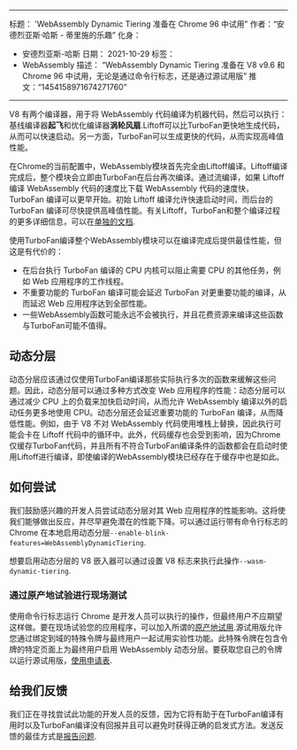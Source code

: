 ***

标题： 'WebAssembly Dynamic Tiering 准备在 Chrome 96 中试用”
作者：“安德烈亚斯·哈斯 - 蒂里施的乐趣”
化身：

*   安德烈亚斯-哈斯
    日期： 2021-10-29
    标签：
*   WebAssembly
    描述： “WebAssembly Dynamic Tiering 准备在 V8 v9.6 和 Chrome 96 中试用，无论是通过命令行标志，还是通过源试用版”
    推文：“1454158971674271760”

***

V8 有两个编译器，用于将 WebAssembly 代码编译为机器代码，然后可以执行：基线编译器**起飞**和优化编译器**涡轮风扇**.Liftoff可以比TurboFan更快地生成代码，从而可以快速启动。另一方面，TurboFan可以生成更快的代码，从而实现高峰值性能。

在Chrome的当前配置中，WebAssembly模块首先完全由Liftoff编译。Liftoff编译完成后，整个模块会立即由TurboFan在后台再次编译。通过流编译，如果 Liftoff 编译 WebAssembly 代码的速度比下载 WebAssembly 代码的速度快，TurboFan 编译可以更早开始。初始 Liftoff 编译允许快速启动时间，而后台的 TurboFan 编译可尽快提供高峰值性能。有关Liftoff，TurboFan和整个编译过程的更多详细信息，可以在[单独的文档](https://v8.dev/docs/wasm-compilation-pipeline).

使用TurboFan编译整个WebAssembly模块可以在编译完成后提供最佳性能，但这是有代价的：

*   在后台执行 TurboFan 编译的 CPU 内核可以阻止需要 CPU 的其他任务，例如 Web 应用程序的工作线程。
*   不重要功能的 TurboFan 编译可能会延迟 TurboFan 对更重要功能的编译，从而延迟 Web 应用程序达到全部性能。
*   一些WebAssembly函数可能永远不会被执行，并且花费资源来编译这些函数与TurboFan可能不值得。

## 动态分层

动态分层应该通过仅使用TurboFan编译那些实际执行多次的函数来缓解这些问题。因此，动态分层可以通过多种方式改变 Web 应用程序的性能：动态分层可以通过减少 CPU 上的负载来加快启动时间，从而允许 WebAssembly 编译以外的启动任务更多地使用 CPU。动态分层还会延迟重要功能的 TurboFan 编译，从而降低性能。例如，由于 V8 不对 WebAssembly 代码使用堆栈上替换，因此执行可能会卡在 Liftoff 代码中的循环中。此外，代码缓存也会受到影响，因为Chrome仅缓存TurboFan代码，并且所有不符合TurboFan编译条件的函数都会在启动时使用Liftoff进行编译，即使编译的WebAssembly模块已经存在于缓存中也是如此。

## 如何尝试

我们鼓励感兴趣的开发人员尝试动态分层对其 Web 应用程序的性能影响。这将使我们能够做出反应，并尽早避免潜在的性能下降。可以通过运行带有命令行标志的 Chrome 在本地启用动态分层`--enable-blink-features=WebAssemblyDynamicTiering`.

想要启用动态分层的 V8 嵌入器可以通过设置 V8 标志来执行此操作`--wasm-dynamic-tiering`.

### 通过原产地试验进行现场测试

使用命令行标志运行 Chrome 是开发人员可以执行的操作，但最终用户不应期望这样做。要在现场试验您的应用程序，可以加入所谓的[原产地试用](https://github.com/GoogleChrome/OriginTrials/blob/gh-pages/developer-guide.md).源试用版允许您通过绑定到域的特殊令牌与最终用户一起试用实验性功能。此特殊令牌在包含令牌的特定页面上为最终用户启用 WebAssembly 动态分层。要获取您自己的令牌以运行源试用版，[使用申请表](https://developer.chrome.com/origintrials/#/view_trial/3716595592487501825).

## 给我们反馈

我们正在寻找尝试此功能的开发人员的反馈，因为它将有助于在TurboFan编译有用时以及TurboFan编译没有回报并且可以避免时获得正确的启发式方法。发送反馈的最佳方式是[报告问题](https://bugs.chromium.org/p/chromium/issues/detail?id=1260322).
